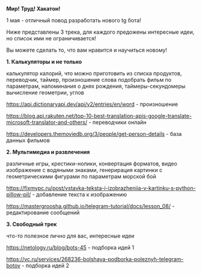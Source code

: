 **Мир! Труд! Хакатон!**

1 мая - отличный повод разработать нового tg бота!

Ниже представлены 3 трека, для каждого предожены интересные идеи, но список ими не ограничивается!

Вы можете сделать то, что вам нравится и научиться новому!


**1. Калькуляторы и не только**

калькулятор калорий, что можно приготовить из списка продуктов, переводчик, таймер, произношение слова 
подобрать фильм по параметрам, напоминания о днях рождения, таймеры-секундомеры
вычисление геометрии, углов 


https://api.dictionaryapi.dev/api/v2/entries/en/word - произношение

https://blog.api.rakuten.net/top-10-best-translation-apis-google-translate-microsoft-translator-and-others/ - переводчики онлайн

https://developers.themoviedb.org/3/people/get-person-details - база данных фильмов



**2. Мультимедиа и развлечения**

различные игры, крестики-нолики, конвертация форматов, видео
изображение с водяными знаками, генерирация картинки с геометрическими фигурами по параметрам
морской бой

https://fixmypc.ru/post/vstavka-teksta-i-izobrazheniia-v-kartinku-s-python-pillow-pil/ - добавление текста к изображению

https://mastergroosha.github.io/telegram-tutorial/docs/lesson_08/ - редактирование сообщений



**3. Свободный трек**

что-то полезное лично для вас, интересные идеи


https://netology.ru/blog/bots-45 - подборка идей 1

https://vc.ru/services/268236-bolshaya-podborka-poleznyh-telegram-botov - подборка идей 2




